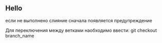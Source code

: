  ## Hello

 если не выполнено слияние сначала появляется предупреждение
 
 Для переключения между ветками наобходимо ввести:
git checkout branch_name
